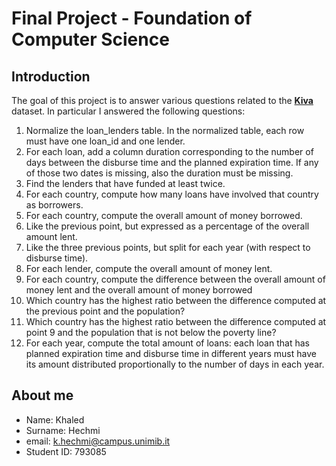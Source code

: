 # Final Project - Foundation of Computer Science
## Introduction
The goal of this project is to answer various questions related to the [**Kiva**](https://www.kaggle.com/gaborfodor/additional-kiva-snapshot) dataset. In particular I answered the following questions:

1. Normalize the loan_lenders table. In the normalized table, each row must have one loan_id and one lender.
2. For each loan, add a column duration corresponding to the number of days between the disburse time and the planned expiration time. If any of those two dates is missing, also the duration must be missing.
3. Find the lenders that have funded at least twice.
4. For each country, compute how many loans have involved that country as borrowers.
5. For each country, compute the overall amount of money borrowed.
6. Like the previous point, but expressed as a percentage of the overall amount lent.
7. Like the three previous points, but split for each year (with respect to disburse time).
8. For each lender, compute the overall amount of money lent.
9. For each country, compute the difference between the overall amount of money lent and the overall amount of money borrowed
10. Which country has the highest ratio between the difference computed at the previous point and the population?
11. Which country has the highest ratio between the difference computed at point 9 and the population that is not below the poverty line?
12. For each year, compute the total amount of loans: each loan that has planned expiration time and disburse time in different years must have its amount distributed proportionally to the number of days in each year.
## About me
- Name: Khaled
- Surname: Hechmi
- email: k.hechmi@campus.unimib.it
- Student ID: 793085
